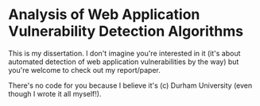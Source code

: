 # Analysis of Web Application Vulnerability Detection Algorithms

This is my dissertation.  I don't imagine you're interested in it (it's about automated detection of web application vulnerabilities by the way) but you're welcome to check out my report/paper.

There's no code for you because I believe it's (c) Durham University (even though I wrote it all myself!).